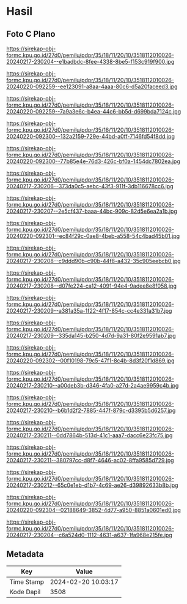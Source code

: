 # Hasil

## Foto C Plano

https://sirekap-obj-formc.kpu.go.id/27d0/pemilu/pdpr/35/18/11/20/10/3518112010026-20240217-230204--e1badbdc-8fee-4338-8be5-f153c919f900.jpg

https://sirekap-obj-formc.kpu.go.id/27d0/pemilu/pdpr/35/18/11/20/10/3518112010026-20240220-092259--ee123091-a8aa-4aaa-80c6-d5a20faceed3.jpg

https://sirekap-obj-formc.kpu.go.id/27d0/pemilu/pdpr/35/18/11/20/10/3518112010026-20240220-092259--7a9a3e6c-b4ea-44c6-bb5d-d699bda7124c.jpg

https://sirekap-obj-formc.kpu.go.id/27d0/pemilu/pdpr/35/18/11/20/10/3518112010026-20240220-092300--132a2159-729e-44bd-a0ff-7146fd54f8dd.jpg

https://sirekap-obj-formc.kpu.go.id/27d0/pemilu/pdpr/35/18/11/20/10/3518112010026-20240220-092300--77b85e4e-76d3-426c-bf0a-1454dc7802ea.jpg

https://sirekap-obj-formc.kpu.go.id/27d0/pemilu/pdpr/35/18/11/20/10/3518112010026-20240217-230206--373da0c5-aebc-43f3-911f-3db116678cc6.jpg

https://sirekap-obj-formc.kpu.go.id/27d0/pemilu/pdpr/35/18/11/20/10/3518112010026-20240217-230207--2e5cf437-baaa-44bc-909c-82d5e6ea2a1b.jpg

https://sirekap-obj-formc.kpu.go.id/27d0/pemilu/pdpr/35/18/11/20/10/3518112010026-20240220-092301--ec84f29c-0ae8-4beb-a558-54c4bad45b01.jpg

https://sirekap-obj-formc.kpu.go.id/27d0/pemilu/pdpr/35/18/11/20/10/3518112010026-20240217-230208--c9ddd90b-c90b-44f8-a432-35c905eebcb0.jpg

https://sirekap-obj-formc.kpu.go.id/27d0/pemilu/pdpr/35/18/11/20/10/3518112010026-20240217-230208--d07fe224-ca12-4091-94e4-9adee8e8f058.jpg

https://sirekap-obj-formc.kpu.go.id/27d0/pemilu/pdpr/35/18/11/20/10/3518112010026-20240217-230209--a381a35a-1f22-4f17-854c-cc4e331a31b7.jpg

https://sirekap-obj-formc.kpu.go.id/27d0/pemilu/pdpr/35/18/11/20/10/3518112010026-20240217-230209--335da145-b250-4d7d-9a31-80f2e9591ab7.jpg

https://sirekap-obj-formc.kpu.go.id/27d0/pemilu/pdpr/35/18/11/20/10/3518112010026-20240220-092302--00f10198-79c5-47f1-8c4b-8d3f20f1d869.jpg

https://sirekap-obj-formc.kpu.go.id/27d0/pemilu/pdpr/35/18/11/20/10/3518112010026-20240217-230210--a00deb3b-d346-4fa0-a27d-2a4ae9959c4b.jpg

https://sirekap-obj-formc.kpu.go.id/27d0/pemilu/pdpr/35/18/11/20/10/3518112010026-20240217-230210--b6b1d2f2-7885-447f-879c-d3395b5d6257.jpg

https://sirekap-obj-formc.kpu.go.id/27d0/pemilu/pdpr/35/18/11/20/10/3518112010026-20240217-230211--0dd7864b-513d-41c1-aaa7-dacc6e23fc75.jpg

https://sirekap-obj-formc.kpu.go.id/27d0/pemilu/pdpr/35/18/11/20/10/3518112010026-20240217-230211--380797cc-d8f7-4646-ac02-8ffa9585d729.jpg

https://sirekap-obj-formc.kpu.go.id/27d0/pemilu/pdpr/35/18/11/20/10/3518112010026-20240217-230212--65c0e1eb-d1b7-4c69-ae26-d39892633b8b.jpg

https://sirekap-obj-formc.kpu.go.id/27d0/pemilu/pdpr/35/18/11/20/10/3518112010026-20240220-092304--02188649-3852-4d77-a950-8851a0601ed0.jpg

https://sirekap-obj-formc.kpu.go.id/27d0/pemilu/pdpr/35/18/11/20/10/3518112010026-20240217-230204--c6a524d0-1112-4631-a637-1fa968e215fe.jpg


## Metadata

| Key        | Value               |
| ---------- | ------------------- |
| Time Stamp | 2024-02-20 10:03:17 |
| Kode Dapil | 3508                |



